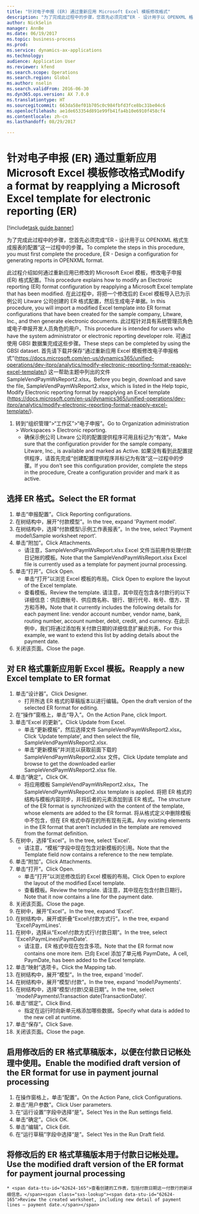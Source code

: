 ```yaml
--- 
title: "针对电子申报 (ER) 通过重新应用 Microsoft Excel 模板修改格式"
description: "为了完成此过程中的步骤，您首先必须完成“ER - 设计用于以 OPENXML 格式生成报表的配置”这一过程中的步骤。"
author: NickSelin
manager: AnnBe
ms.date: 06/19/2017
ms.topic: business-process
ms.prod: 
ms.service: dynamics-ax-applications
ms.technology: 
audience: Application User
ms.reviewer: kfend
ms.search.scope: Operations
ms.search.region: Global
ms.author: nselin
ms.search.validFrom: 2016-06-30
ms.dyn365.ops.version: AX 7.0.0
ms.translationtype: HT
ms.sourcegitcommit: 663da58ef01b705c0c984fbfd3fce8bc31be04c6
ms.openlocfilehash: ae1de653354d891e99fb41fa4b10e6910f458cf4
ms.contentlocale: zh-cn
ms.lasthandoff: 08/29/2017

---
```

# <a name="modify-a-format-by-reapplying-a-microsoft-excel-template-for-electronic-reporting-er"></a><span data-ttu-id="62624-103">针对电子申报 (ER) 通过重新应用 Microsoft Excel 模板修改格式</span><span class="sxs-lookup"><span data-stu-id="62624-103">Modify a format by reapplying a Microsoft Excel template for electronic reporting (ER)</span></span>

[!include[task guide banner](../../includes/task-guide-banner.md)]

<span data-ttu-id="62624-104">为了完成此过程中的步骤，您首先必须完成“ER - 设计用于以 OPENXML 格式生成报表的配置”这一过程中的步骤。</span><span class="sxs-lookup"><span data-stu-id="62624-104">To complete the steps in this procedure, you must first complete the procedure, ER - Design a configuration for generating reports in OPENXML format.</span></span>

<span data-ttu-id="62624-105">此过程介绍如何通过重新应用已修改的 Microsoft Excel 模板，修改电子申报 (ER) 格式配置。</span><span class="sxs-lookup"><span data-stu-id="62624-105">This procedure explains how to modify an Electronic reporting (ER) format configuration by reapplying a Microsoft Excel template that has been modified.</span></span> <span data-ttu-id="62624-106">在此过程中，将把一个修改后的 Excel 模板导入已为示例公司 Litware 公司创建的 ER 格式配置，然后生成电子单据。</span><span class="sxs-lookup"><span data-stu-id="62624-106">In this procedure, you will import a modified Excel template into ER format configurations that have been created for the sample company, Litware, Inc., and then generate electronic documents.</span></span> <span data-ttu-id="62624-107">此过程针对具有系统管理员角色或电子申报开发人员角色的用户。</span><span class="sxs-lookup"><span data-stu-id="62624-107">This procedure is intended for users who have the system administrator or electronic reporting developer role.</span></span> <span data-ttu-id="62624-108">可通过使用 GBSI 数据集完成这些步骤。</span><span class="sxs-lookup"><span data-stu-id="62624-108">These steps can be completed by using the GBSI dataset.</span></span> <span data-ttu-id="62624-109">首先请下载并保存“通过重新应用 Excel 模板修改电子申报格式”(https://docs.microsoft.com/en-us/dynamics365/unified-operations/dev-itpro/analytics/modify-electronic-reporting-format-reapply-excel-template/) 这一帮助主题中列出的文件 SampleVendPaymWsReport2.xlsx。</span><span class="sxs-lookup"><span data-stu-id="62624-109">Before you begin, download and save the file, SampleVendPaymWsReport2.xlsx, which is listed in the Help topic, Modify Electronic reporting format by reapplying an Excel template (https://docs.microsoft.com/en-us/dynamics365/unified-operations/dev-itpro/analytics/modify-electronic-reporting-format-reapply-excel-template/).</span></span>

1. <span data-ttu-id="62624-110">转到“组织管理”>“工作区”>“电子申报”。</span><span class="sxs-lookup"><span data-stu-id="62624-110">Go to Organization administration > Workspaces > Electronic reporting.</span></span>
    * <span data-ttu-id="62624-111">确保示例公司 Litware 公司的配置提供程序可用且标记为“有效”。</span><span class="sxs-lookup"><span data-stu-id="62624-111">Make sure that the configuration provider for the sample company, Litware, Inc., is available and marked as Active.</span></span> <span data-ttu-id="62624-112">如果没有看到此配置提供程序，请首先完成“创建配置提供程序并标记为有效”这一过程中的步骤。</span><span class="sxs-lookup"><span data-stu-id="62624-112">If you don’t see this configuration provider, complete the steps in the procedure, Create a configuration provider and mark it as active.</span></span>  

## <a name="select-the-er-format"></a><span data-ttu-id="62624-113">选择 ER 格式。</span><span class="sxs-lookup"><span data-stu-id="62624-113">Select the ER format</span></span>
1. <span data-ttu-id="62624-114">单击“申报配置”。</span><span class="sxs-lookup"><span data-stu-id="62624-114">Click Reporting configurations.</span></span>
2. <span data-ttu-id="62624-115">在树结构中，展开“付款模型”。</span><span class="sxs-lookup"><span data-stu-id="62624-115">In the tree, expand 'Payment model'.</span></span>
3. <span data-ttu-id="62624-116">在树结构中，选择“付款模型\示例工作表报表”。</span><span class="sxs-lookup"><span data-stu-id="62624-116">In the tree, select 'Payment model\Sample worksheet report'.</span></span>
4. <span data-ttu-id="62624-117">单击“附加”。</span><span class="sxs-lookup"><span data-stu-id="62624-117">Click Attachments.</span></span>
    * <span data-ttu-id="62624-118">请注意，SampleVendPaymWsReport.xlsx Excel 文件当前用作处理付款日记帐的模板。</span><span class="sxs-lookup"><span data-stu-id="62624-118">Note that the SampleVendPaymWsReport.xlsx Excel file is currently used as a template for payment journal processing.</span></span>   
5. <span data-ttu-id="62624-119">单击“打开”。</span><span class="sxs-lookup"><span data-stu-id="62624-119">Click Open.</span></span>
    * <span data-ttu-id="62624-120">单击“打开”以浏览 Excel 模板的布局。</span><span class="sxs-lookup"><span data-stu-id="62624-120">Click Open to explore the layout of the Excel template.</span></span>  
    * <span data-ttu-id="62624-121">查看模板。</span><span class="sxs-lookup"><span data-stu-id="62624-121">Review the template.</span></span> <span data-ttu-id="62624-122">请注意，其中现在包含各付款行的以下详细信息：供应商帐号、供应商名称、银行、银行代号、帐号、借方、贷方和币种。</span><span class="sxs-lookup"><span data-stu-id="62624-122">Note that it currently includes the following details for each payment line: vendor account number, vendor name, bank, routing number, account number, debit, credit, and currency.</span></span> <span data-ttu-id="62624-123">在此示例中，我们将通过添加有关付款日期的详细信息扩展此列表。</span><span class="sxs-lookup"><span data-stu-id="62624-123">For this example, we want to extend this list by adding details about the payment date.</span></span>   
6. <span data-ttu-id="62624-124">关闭该页面。</span><span class="sxs-lookup"><span data-stu-id="62624-124">Close the page.</span></span>

## <a name="reapply-a-new-excel-template-to-er-format"></a><span data-ttu-id="62624-125">对 ER 格式重新应用新 Excel 模板。</span><span class="sxs-lookup"><span data-stu-id="62624-125">Reapply a new Excel template to ER format</span></span>
1. <span data-ttu-id="62624-126">单击“设计器”。</span><span class="sxs-lookup"><span data-stu-id="62624-126">Click Designer.</span></span>
    * <span data-ttu-id="62624-127">打开所选 ER 格式的草稿版本以进行编辑。</span><span class="sxs-lookup"><span data-stu-id="62624-127">Open the draft version of the selected ER format for editing.</span></span>  
2. <span data-ttu-id="62624-128">在“操作”窗格上，单击“导入”。</span><span class="sxs-lookup"><span data-stu-id="62624-128">On the Action Pane, click Import.</span></span>
3. <span data-ttu-id="62624-129">单击“Excel 的更新”。</span><span class="sxs-lookup"><span data-stu-id="62624-129">Click Update from Excel.</span></span>
    * <span data-ttu-id="62624-130">单击“更新模板”，然后选择文件 SampleVendPaymWsReport2.xlsx。</span><span class="sxs-lookup"><span data-stu-id="62624-130">Click ‘Update template’, and then select the file, SampleVendPaymWsReport2.xlsx.</span></span>  
    * <span data-ttu-id="62624-131">单击“更新模板”并浏览以获取前面下载的 SampleVendPaymWsReport2.xlsx 文件。</span><span class="sxs-lookup"><span data-stu-id="62624-131">Click Update template and browse to get the downloaded earlier SampleVendPaymWsReport2.xlsx file.</span></span>  
4. <span data-ttu-id="62624-132">单击“确定”。</span><span class="sxs-lookup"><span data-stu-id="62624-132">Click OK.</span></span>
    * <span data-ttu-id="62624-133">将应用模板 SampleVendPaymWsReport2.xlsx。</span><span class="sxs-lookup"><span data-stu-id="62624-133">The SampleVendPaymWsReport2.xlsx template is applied.</span></span> <span data-ttu-id="62624-134">将把 ER 格式的结构与模板内容同步，并将后者的元素添加到该 ER 格式。</span><span class="sxs-lookup"><span data-stu-id="62624-134">The structure of the ER format is synchronized with the content of the template, whose elements are added to the ER format.</span></span> <span data-ttu-id="62624-135">将从格式定义中删除模板中不包含，但在 ER 格式中存在的所有现有元素。</span><span class="sxs-lookup"><span data-stu-id="62624-135">Any existing elements in the ER format that aren’t included in the template are removed from the format definition.</span></span>  
5. <span data-ttu-id="62624-136">在树中，选择“Excel”。</span><span class="sxs-lookup"><span data-stu-id="62624-136">In the tree, select 'Excel'.</span></span>
    * <span data-ttu-id="62624-137">请注意，“模板”字段中现在包含对新模板的引用。</span><span class="sxs-lookup"><span data-stu-id="62624-137">Note that the Template field now contains a reference to the new template.</span></span>   
6. <span data-ttu-id="62624-138">单击“附加”。</span><span class="sxs-lookup"><span data-stu-id="62624-138">Click Attachments.</span></span>
7. <span data-ttu-id="62624-139">单击“打开”。</span><span class="sxs-lookup"><span data-stu-id="62624-139">Click Open.</span></span>
    * <span data-ttu-id="62624-140">单击“打开”以浏览修改后的 Excel 模板的布局。</span><span class="sxs-lookup"><span data-stu-id="62624-140">Click Open to explore the layout of the modified Excel template.</span></span>  
    * <span data-ttu-id="62624-141">查看模板。</span><span class="sxs-lookup"><span data-stu-id="62624-141">Review the template.</span></span> <span data-ttu-id="62624-142">请注意，其中现在包含付款日期行。</span><span class="sxs-lookup"><span data-stu-id="62624-142">Note that it now contains a line for the payment date.</span></span>   
8. <span data-ttu-id="62624-143">关闭该页面。</span><span class="sxs-lookup"><span data-stu-id="62624-143">Close the page.</span></span>
9. <span data-ttu-id="62624-144">在树中，展开“Excel”。</span><span class="sxs-lookup"><span data-stu-id="62624-144">In the tree, expand 'Excel'.</span></span>
10. <span data-ttu-id="62624-145">在树结构中，展开或折叠“Excel\付款方式行”。</span><span class="sxs-lookup"><span data-stu-id="62624-145">In the tree, expand 'Excel\PaymLines'.</span></span>
11. <span data-ttu-id="62624-146">在树中，选择从“Excel\付款方式行\付款日期”。</span><span class="sxs-lookup"><span data-stu-id="62624-146">In the tree, select 'Excel\PaymLines\PaymDate'.</span></span>
    * <span data-ttu-id="62624-147">请注意，ER 格式中现在包含多项。</span><span class="sxs-lookup"><span data-stu-id="62624-147">Note that the ER format now contains one more item.</span></span> <span data-ttu-id="62624-148">已向 Excel 添加了单元格 PaymDate。</span><span class="sxs-lookup"><span data-stu-id="62624-148">A cell, PaymDate, has been added to the Excel template.</span></span>  
12. <span data-ttu-id="62624-149">单击“映射”选项卡。</span><span class="sxs-lookup"><span data-stu-id="62624-149">Click the Mapping tab.</span></span>
13. <span data-ttu-id="62624-150">在树结构中，展开“模型”。</span><span class="sxs-lookup"><span data-stu-id="62624-150">In the tree, expand 'model'.</span></span>
14. <span data-ttu-id="62624-151">在树结构中，展开“模型\付款”。</span><span class="sxs-lookup"><span data-stu-id="62624-151">In the tree, expand 'model\Payments'.</span></span>
15. <span data-ttu-id="62624-152">在树结构中，选择“模型\付款\交易日期”。</span><span class="sxs-lookup"><span data-stu-id="62624-152">In the tree, select 'model\Payments\Transaction date(TransactionDate)'.</span></span>
16. <span data-ttu-id="62624-153">单击“绑定”。</span><span class="sxs-lookup"><span data-stu-id="62624-153">Click Bind.</span></span>
    * <span data-ttu-id="62624-154">指定在运行时向新单元格添加哪些数据。</span><span class="sxs-lookup"><span data-stu-id="62624-154">Specify what data is added to the new cell at runtime.</span></span>  
17. <span data-ttu-id="62624-155">单击“保存”。</span><span class="sxs-lookup"><span data-stu-id="62624-155">Click Save.</span></span>
18. <span data-ttu-id="62624-156">关闭该页面。</span><span class="sxs-lookup"><span data-stu-id="62624-156">Close the page.</span></span>

## <a name="enable-the-modified-draft-version-of-the-er-format-for-use-in-payment-journal-processing"></a><span data-ttu-id="62624-157">启用修改后的 ER 格式草稿版本，以便在付款日记帐处理中使用。</span><span class="sxs-lookup"><span data-stu-id="62624-157">Enable the modified draft version of the ER format for use in payment journal processing</span></span>
1. <span data-ttu-id="62624-158">在操作窗格上，单击“配置”。</span><span class="sxs-lookup"><span data-stu-id="62624-158">On the Action Pane, click Configurations.</span></span>
2. <span data-ttu-id="62624-159">单击“用户参数”。</span><span class="sxs-lookup"><span data-stu-id="62624-159">Click User parameters.</span></span>
3. <span data-ttu-id="62624-160">在“运行设置”字段中选择“是”。</span><span class="sxs-lookup"><span data-stu-id="62624-160">Select Yes in the Run settings field.</span></span>
4. <span data-ttu-id="62624-161">单击“确定”。</span><span class="sxs-lookup"><span data-stu-id="62624-161">Click OK.</span></span>
5. <span data-ttu-id="62624-162">单击“编辑”。</span><span class="sxs-lookup"><span data-stu-id="62624-162">Click Edit.</span></span>
6. <span data-ttu-id="62624-163">在“运行草稿”字段中选择“是”。</span><span class="sxs-lookup"><span data-stu-id="62624-163">Select Yes in the Run Draft field.</span></span>

## <a name="use-the-modified-draft-version-of-the-er-format-for-payment-journal-processing"></a><span data-ttu-id="62624-164">将修改后的 ER 格式草稿版本用于付款日记帐处理。</span><span class="sxs-lookup"><span data-stu-id="62624-164">Use the modified draft version of the ER format for payment journal processing</span></span>
    * <span data-ttu-id="62624-165">查看创建的工作表，包括付款日期这一付款行的新详细信息。</span><span class="sxs-lookup"><span data-stu-id="62624-165">Review the created worksheet, including new detail of payment lines – payment date.</span></span>  


